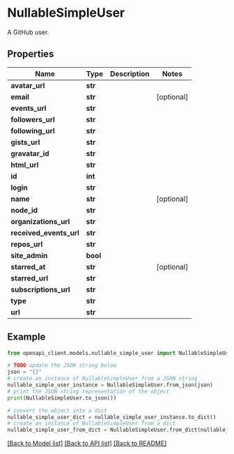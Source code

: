 # NullableSimpleUser

A GitHub user.

## Properties

Name | Type | Description | Notes
------------ | ------------- | ------------- | -------------
**avatar_url** | **str** |  | 
**email** | **str** |  | [optional] 
**events_url** | **str** |  | 
**followers_url** | **str** |  | 
**following_url** | **str** |  | 
**gists_url** | **str** |  | 
**gravatar_id** | **str** |  | 
**html_url** | **str** |  | 
**id** | **int** |  | 
**login** | **str** |  | 
**name** | **str** |  | [optional] 
**node_id** | **str** |  | 
**organizations_url** | **str** |  | 
**received_events_url** | **str** |  | 
**repos_url** | **str** |  | 
**site_admin** | **bool** |  | 
**starred_at** | **str** |  | [optional] 
**starred_url** | **str** |  | 
**subscriptions_url** | **str** |  | 
**type** | **str** |  | 
**url** | **str** |  | 

## Example

```python
from openapi_client.models.nullable_simple_user import NullableSimpleUser

# TODO update the JSON string below
json = "{}"
# create an instance of NullableSimpleUser from a JSON string
nullable_simple_user_instance = NullableSimpleUser.from_json(json)
# print the JSON string representation of the object
print(NullableSimpleUser.to_json())

# convert the object into a dict
nullable_simple_user_dict = nullable_simple_user_instance.to_dict()
# create an instance of NullableSimpleUser from a dict
nullable_simple_user_from_dict = NullableSimpleUser.from_dict(nullable_simple_user_dict)
```
[[Back to Model list]](../README.md#documentation-for-models) [[Back to API list]](../README.md#documentation-for-api-endpoints) [[Back to README]](../README.md)


